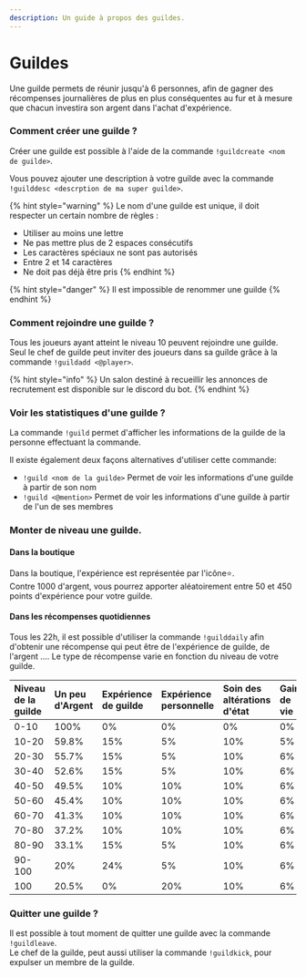 ```yaml
---
description: Un guide à propos des guildes.
---
```


# Guildes

Une guilde permets de réunir jusqu'à 6 personnes, afin de gagner des récompenses journalières de plus en plus conséquentes au fur et à mesure que chacun investira son argent dans l'achat d'expérience.

### Comment créer une guilde ?

Créer une guilde est possible à l'aide de la commande `!guildcreate <nom de guilde>`. 

Vous pouvez ajouter une description à votre guilde avec la commande `!guilddesc <descrption de ma super guilde>`.

{% hint style="warning" %}
Le nom d'une guilde est unique, il doit respecter un certain nombre de règles :

* Utiliser au moins une lettre
* Ne pas mettre plus de 2 espaces consécutifs
* Les caractères spéciaux ne sont pas autorisés
* Entre 2 et 14 caractères
* Ne doit pas déjà être pris
{% endhint %}

{% hint style="danger" %}
Il est impossible de renommer une guilde
{% endhint %}

### Comment rejoindre une guilde ?

Tous les joueurs ayant atteint le niveau 10 peuvent rejoindre une guilde. Seul le chef de guilde peut inviter des joueurs dans sa guilde grâce à la commande `!guildadd <@player>`.

{% hint style="info" %}
Un salon destiné à recueillir les annonces de recrutement est disponible sur le discord du bot.
{% endhint %}

### Voir les statistiques d'une guilde ? 

La commande `!guild` permet d'afficher les informations de la guilde de la personne effectuant la commande.

Il existe également deux façons alternatives d'utiliser cette commande:

* `!guild <nom de la guilde>` Permet de voir les informations d'une guilde à partir de son nom
* `!guild <@mention>` Permet de voir les informations d'une guilde à partir de l'un de ses membres

### Monter de niveau une guilde.

#### Dans la boutique 

Dans la boutique, l'expérience est représentée par l'icône⭐.   
Contre 1000 d'argent,  vous pourrez apporter aléatoirement entre 50 et 450 points d'expérience pour votre guilde. 

####  Dans les récompenses quotidiennes 

Tous les 22h, il est possible d'utiliser la commande `!guilddaily` afin d'obtenir une récompense qui peut être de l'expérience de guilde, de l'argent .... Le type de récompense varie en fonction du niveau de votre guilde.

| Niveau de la guilde | Un peu d'Argent | Expérience de guilde  | Expérience personnelle  | Soin des altérations d'état | Gain de vie | Régénération totale de la vie | 350 d'argent | Badge |
| :--- | :--- | :--- | :--- | :--- | :--- | :--- | :--- | :--- |
| 0-10 | 100% | 0% | 0% | 0% | 0% | 0% | 0% | 0% |
| 10-20 | 59.8% | 15% | 5% | 10% | 5% | 0.2% | 5% | 0% |
| 20-30 | 55.7% | 15% | 5% | 10% | 6% | 0.3% | 8% | 0% |
| 30-40 | 52.6% | 15% | 5% | 10% | 6% | 0.4% | 11% | 0% |
| 40-50 | 49.5% | 10% | 10% | 10% | 6% | 0.5% | 14% | 0% |
| 50-60 | 45.4% | 10% | 10% | 10% | 6% | 0.6% | 17% | 1% |
| 60-70 | 41.3% | 10% | 10% | 10% | 6% | 0.7% | 20% | 2% |
| 70-80 | 37.2% | 10% | 10% | 10% | 6% | 0.8% | 23% | 3% |
| 80-90 | 33.1% | 15% | 5% | 10% | 6% | 0.9% | 26% | 4% |
| 90-100 | 20% | 24% | 5% | 10% | 6% | 1% | 29% | 5% |
| 100 | 20.5% | 0% | 20% | 10% | 6% | 1.5% | 32% | 10% |

### Quitter une guilde ? 

Il est possible à tout moment de quitter une guilde avec la commande `!guildleave`.   
Le chef de la guilde, peut aussi utiliser la commande `!guildkick`, pour expulser un membre de la guilde.

